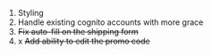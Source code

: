 1. Styling
2. Handle existing cognito accounts with more grace
3. ~~Fix auto-fill on the shipping form~~
4. x ~~Add ability to edit the promo code~~